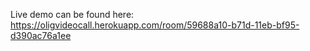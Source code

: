 Live demo can be found here: https://oligvideocall.herokuapp.com/room/59688a10-b71d-11eb-bf95-d390ac76a1ee

